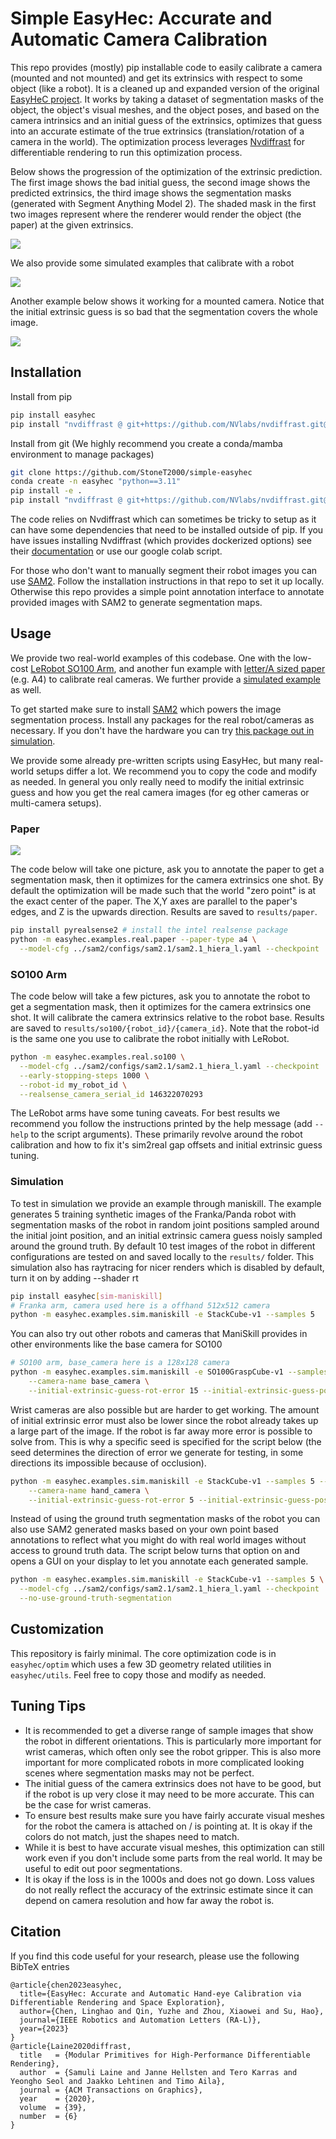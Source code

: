 # Simple EasyHec: Accurate and Automatic Camera Calibration

This repo provides (mostly) pip installable code to easily calibrate a camera (mounted and not mounted) and get its extrinsics with respect to some object (like a robot). It is a cleaned up and expanded version of the original [EasyHeC project](https://github.com/ootts/EasyHeC). It works by taking a dataset of segmentation masks of the object, the object's visual meshes, and the object poses, and based on the camera intrinsics and an initial guess of the extrinsics, optimizes that guess into an accurate estimate of the true extrinsics (translation/rotation of a camera in the world). The optimization process leverages [Nvdiffrast](https://github.com/NVlabs/nvdiffrast) for differentiable rendering to run this optimization process.

Below shows the progression of the optimization of the extrinsic prediction. The first image shows the bad initial guess, the second image shows the predicted extrinsics, the third image shows the segmentation masks (generated with Segment Anything Model 2). The shaded mask in the first two images represent where the renderer would render the object (the paper) at the given extrinsics.

![](./assets/optimization_progression.gif)

We also provide some simulated examples that calibrate with a robot

![](./assets/sim_example.png)

Another example below shows it working for a mounted camera. Notice that the initial extrinsic guess is so bad that the segmentation covers the whole image.

![](./assets/sim_example_mounted_camera.png)


## Installation

Install from pip
```bash
pip install easyhec
pip install "nvdiffrast @ git+https://github.com/NVlabs/nvdiffrast.git@729261dc64c4241ea36efda84fbf532cc8b425b8"
```

Install from git (We highly recommend you create a conda/mamba environment to manage packages)

```bash
git clone https://github.com/StoneT2000/simple-easyhec
conda create -n easyhec "python==3.11"
pip install -e .
pip install "nvdiffrast @ git+https://github.com/NVlabs/nvdiffrast.git@729261dc64c4241ea36efda84fbf532cc8b425b8"
```

The code relies on Nvdiffrast which can sometimes be tricky to setup as it can have some dependencies that need to be installed outside of pip. If you have issues installing Nvdiffrast (which provides dockerized options) see their [documentation](https://nvlabs.github.io/nvdiffrast/) or use our google colab script.

For those who don't want to manually segment their robot images you can use [SAM2](https://github.com/facebookresearch/sam2). Follow the installation instructions in that repo to set it up locally. Otherwise this repo provides a simple point annotation interface to annotate provided images with SAM2 to generate segmentation maps.

## Usage

We provide two real-world examples of this codebase. One with the low-cost [LeRobot SO100 Arm](#so100-arm), and another fun example with [letter/A sized paper](#paper) (e.g. A4) to calibrate real cameras. We further provide a [simulated example](#simulation) as well.

To get started make sure to install [SAM2](https://github.com/facebookresearch/sam2) which powers the image segmentation process. Install any packages for the real robot/cameras as necessary. If you don't have the hardware you can try [this package out in simulation](#simulation).

We provide some already pre-written scripts using EasyHec, but many real-world setups differ a lot. We recommend you to copy the code and modify as needed. In general you only really need to modify the initial extrinsic guess and how you get the real camera images (for eg other cameras or multi-camera setups).

### Paper

![](./assets/optimization_progression.gif)

The code below will take one picture, ask you to annotate the paper to get a segmentation mask, then it optimizes for the camera extrinsics one shot. By default the optimization will be made such that the world "zero point" is at the exact center of the paper. The X,Y axes are parallel to the paper's edges, and Z is the upwards direction. Results are saved to `results/paper`.

```bash
pip install pyrealsense2 # install the intel realsense package
python -m easyhec.examples.real.paper --paper-type a4 \
  --model-cfg ../sam2/configs/sam2.1/sam2.1_hiera_l.yaml --checkpoint ../sam2/checkpoints/sam2.1_hiera_large.pt 
```


### SO100 Arm

The code below will take a few pictures, ask you to annotate the robot to get a segmentation mask, then it optimizes for the camera extrinsics one shot. It will calibrate the camera extrinsics relative to the robot base. Results are saved to `results/so100/{robot_id}/{camera_id}`. Note that the robot-id is the same one you use to calibrate the robot initially with LeRobot.

```bash
python -m easyhec.examples.real.so100 \
  --model-cfg ../sam2/configs/sam2.1/sam2.1_hiera_l.yaml --checkpoint ../sam2/checkpoints/sam2.1_hiera_large.pt \
  --early-stopping-steps 1000 \
  --robot-id my_robot_id \
  --realsense_camera_serial_id 146322070293
```

The LeRobot arms have some tuning caveats. For best results we recommend you follow the instructions printed by the help message (add `--help` to the script arguments). These primarily revolve around the robot calibration and how to fix it's sim2real gap offsets and initial extrinsic guess tuning.

### Simulation

To test in simulation we provide an example through maniskill. The example generates 5 training synthetic images of the Franka/Panda robot with segmentation masks of the robot in random joint positions sampled around the initial joint position, and an initial extrinsic camera guess noisly sampled around the ground truth. By default 10 test images of the robot in different configurations are tested on and saved locally to the `results/` folder. This simulation also has raytracing for nicer renders which is disabled by default, turn it on by adding --shader rt

```bash
pip install easyhec[sim-maniskill]
# Franka arm, camera used here is a offhand 512x512 camera
python -m easyhec.examples.sim.maniskill -e StackCube-v1 --samples 5
```

You can also try out other robots and cameras that ManiSkill provides in other environments like the base camera for SO100


```bash
# SO100 arm, base_camera here is a 128x128 camera 
python -m easyhec.examples.sim.maniskill -e SO100GraspCube-v1 --samples 5 \
    --camera-name base_camera \
    --initial-extrinsic-guess-rot-error 15 --initial-extrinsic-guess-pos-error 0.1
```

Wrist cameras are also possible but are harder to get working. The amount of initial extrinsic error must also be lower since the robot already takes up a large part of the image. If the robot is far away more error is possible to solve from. This is why a specific seed is specified for the script below (the seed determines the direction of error we generate for testing, in some directions its impossible because of occlusion).

```bash
python -m easyhec.examples.sim.maniskill -e StackCube-v1 --samples 5 --seed 2 \
    --camera-name hand_camera \
    --initial-extrinsic-guess-rot-error 5 --initial-extrinsic-guess-pos-error 0.01
```

Instead of using the ground truth segmentation masks of the robot you can also use SAM2 generated masks based on your own point based annotations to reflect what you might do with real world images without access to ground truth data. The script below turns that option on and opens a GUI on your display to let you annotate each generated sample.

```bash
python -m easyhec.examples.sim.maniskill -e StackCube-v1 --samples 5 \
  --model-cfg ../sam2/configs/sam2.1/sam2.1_hiera_l.yaml --checkpoint ../sam2/checkpoints/sam2.1_hiera_large.pt \
  --no-use-ground-truth-segmentation
```


## Customization

This repository is fairly minimal. The core optimization code is in `easyhec/optim` which uses a few 3D geometry related utilities in `easyhec/utils`. Feel free to copy those and modify as needed.

## Tuning Tips

- It is recommended to get a diverse range of sample images that show the robot in different orientations. This is particularly more important for wrist cameras, which often only see the robot gripper. This is also more important for more complicated robots in more complicated looking scenes where segmentation masks may not be perfect.
- The initial guess of the camera extrinsics does not have to be good, but if the robot is up very close it may need to be more accurate. This can be the case for wrist cameras.
- To ensure best results make sure you have fairly accurate visual meshes for the robot the camera is attached on / is pointing at. It is okay if the colors do not match, just the shapes need to match.
- While it is best to have accurate visual meshes, this optimization can still work even if you don't include some parts from the real world. It may be useful to edit out poor segmentations.
- It is okay if the loss is in the 1000s and does not go down. Loss values do not really reflect the accuracy of the extrinsic estimate since it can depend on camera resolution and how far away the robot is.

## Citation

If you find this code useful for your research, please use the following BibTeX entries

```
@article{chen2023easyhec,
  title={EasyHec: Accurate and Automatic Hand-eye Calibration via Differentiable Rendering and Space Exploration},
  author={Chen, Linghao and Qin, Yuzhe and Zhou, Xiaowei and Su, Hao},
  journal={IEEE Robotics and Automation Letters (RA-L)}, 
  year={2023}
}
@article{Laine2020diffrast,
  title   = {Modular Primitives for High-Performance Differentiable Rendering},
  author  = {Samuli Laine and Janne Hellsten and Tero Karras and Yeongho Seol and Jaakko Lehtinen and Timo Aila},
  journal = {ACM Transactions on Graphics},
  year    = {2020},
  volume  = {39},
  number  = {6}
}
```